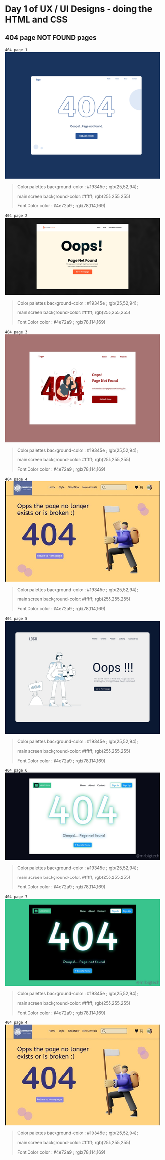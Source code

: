 # Day 1 of UX / UI Designs - doing the HTML and CSS

## 404 page NOT FOUND pages


`404 page 1`
<img src="./assets/not-found-1.png" alt="404 page not found" />

> Color palettes
> background-color : #19345e ;  rgb(25,52,94);
>  
> main screen
> background-color: #fffff; rgb(255,255,255)
> 
> Font Color
> color : #4e72a9 ;  rgb(78,114,169)




`404 page 2`
<img src="./assets/not-found-2.jpg" alt="404 page not found" />

> Color palettes
> background-color : #19345e ;  rgb(25,52,94);
>  
> main screen
> background-color: #fffff; rgb(255,255,255)
> 
> Font Color
> color : #4e72a9 ;  rgb(78,114,169)


`404 page 3`
<img src="./assets/not-found-3.jpg" alt="404 page not found" />

> Color palettes
> background-color : #19345e ;  rgb(25,52,94);
>  
> main screen
> background-color: #fffff; rgb(255,255,255)
> 
> Font Color
> color : #4e72a9 ;  rgb(78,114,169)




`404 page 4`
<img src="./assets/not-found-4.jpg" alt="404 page not found" />

> Color palettes
> background-color : #19345e ;  rgb(25,52,94);
>  
> main screen
> background-color: #fffff; rgb(255,255,255)
> 
> Font Color
> color : #4e72a9 ;  rgb(78,114,169)



`404 page 5`
<img src="./assets/not-found-5.jpg" alt="404 page not found" />

> Color palettes
> background-color : #19345e ;  rgb(25,52,94);
>  
> main screen
> background-color: #fffff; rgb(255,255,255)
> 
> Font Color
> color : #4e72a9 ;  rgb(78,114,169)




`404 page 6`
<img src="./assets/not-found-6.jpg" alt="404 page not found" />

> Color palettes
> background-color : #19345e ;  rgb(25,52,94);
>  
> main screen
> background-color: #fffff; rgb(255,255,255)
> 
> Font Color
> color : #4e72a9 ;  rgb(78,114,169)


`404 page 7`
<img src="./assets/not-found-7.jpg" alt="404 page not found" />

> Color palettes
> background-color : #19345e ;  rgb(25,52,94);
>  
> main screen
> background-color: #fffff; rgb(255,255,255)
> 
> Font Color
> color : #4e72a9 ;  rgb(78,114,169)




`404 page 4`
<img src="./assets/not-found-4.jpg" alt="404 page not found" />

> Color palettes
> background-color : #19345e ;  rgb(25,52,94);
>  
> main screen
> background-color: #fffff; rgb(255,255,255)
> 
> Font Color
> color : #4e72a9 ;  rgb(78,114,169)











































